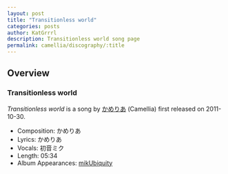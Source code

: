 ```yaml
---
layout: post
title: "Transitionless world"
categories: posts
author: KatGrrrl
description: Transitionless world song page
permalink: camellia/discography/:title
---
```


## Overview

### Transitionless world

*Transitionless world* is a song by [かめりあ](/camellia) (Camellia) first released on 2011-10-30.

* Composition: かめりあ
* Lyrics: かめりあ
* Vocals: 初音ミク
* Length: 05:34
* Album Appearances: [mikUbiquity](<{% link postsInclude/_posts/camellia/albums/mikUbiquity/2023-12-06-mikUbiquity.md %}>)
